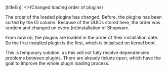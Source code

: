 [titleEn]: <>(Changed loading order of plugins)

The order of the loaded plugins has changed.
Before, the plugins has been sorted by the ID column.
Because of the UUIDs stored here, the order was random and changed on every (re)installation of Shopware.

From now on, the plugins are loaded in the order of their installation date.
So the first installed plugin is the first, which is initialised on kernel boot.

This is temporary solution, as this will not fully resolve dependencies problems between plugins.
There are already tickets open, which have the goal to improve the whole plugin loading process.
